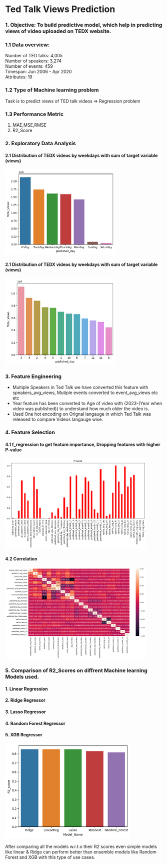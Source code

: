 # Ted Talk Views Prediction

### 1. **Objective**: To build predictive model, which help in predicting views of video uploaded on TEDX website.

### 1.1 Data overview:
Number of TED talks: 4,005<br>
Number of speakers: 3,274<br>
Number of events: 459<br>
Timespan: Jun 2006 - Apr 2020<br>
Attributes: 19<br>

### 1.2 Type of Machine learning problem
Task is to predict views of TED talk videos => Regression problem

### 1.3 Performance Metric
1. MAE,MSE,RMSE
2. R2_Score

### 2. Exploratory Data Analysis 
#### 2.1 Distribution of TEDX videos by weekdays with sum of target variable (views) 
<img src="weekdays.png" width="350"/>

#### 2.1 Distribution of TEDX videos by weekdays with sum of target variable (views) 
<img src="Month.png" width="350"/>

### 3. Feature Engineering
-  Multiple Speakers in Ted Talk we have converted this feature with speakers_avg_views, Mutiple events converted to event_avg_views etc etc
-  Year feature has been converted to Age of video with (2023-(Year when video was published)) to understand how much older the video is.
-  Used One hot encoding on Orignal langauge in which Ted Talk was released to compare Videos langauge wise.

### 4. Feature Selection

#### 4.1 f_regression to get feature importance, Dropping features with higher P-value
<img src="feature_imp.png" width="450"/>

#### 4.2 Correlation 
<img src="correlation.png" width="450"/>

### 5. Comparison of R2_Scores on diffrent Machine learning Models used.
#### 1. Linear Regression
#### 2. Ridge Regressor 
#### 3. Lasso Regressor 
#### 4.  Random Forest Regressor  
#### 5. XGB Regressor 
<img src="scores.png" width="400"/>

After comparing all the models w.r.t.o their R2 scores even simple models like linear & Ridge can perform better than ensemble models like Random Forest and XGB with this type of use cases.


